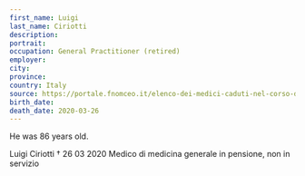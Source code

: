 ```yaml
---
first_name: Luigi
last_name: Ciriotti
description: 
portrait: 
occupation: General Practitioner (retired)
employer: 
city: 
province: 
country: Italy
source: https://portale.fnomceo.it/elenco-dei-medici-caduti-nel-corso-dellepidemia-di-covid-19/, https://www.lastampa.it/cuneo/2020/03/26/news/morto-per-coronavirus-l-ex-primo-cittadino-del-paese-dov-era-sindaco-l-assessore-alla-sanita-della-regione-piemonte-luigi-icardi-1.38641658
birth_date: 
death_date: 2020-03-26
---
```


He was 86 years old.

Luigi Ciriotti † 26 03 2020
Medico di medicina generale in pensione, non in servizio